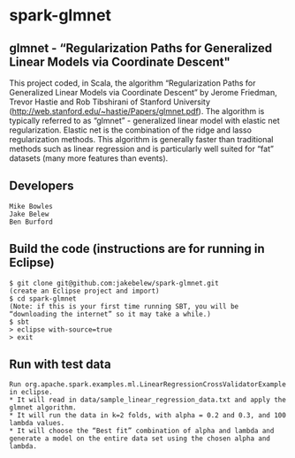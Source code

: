 # spark-glmnet

## glmnet -  “Regularization Paths for Generalized Linear Models via Coordinate Descent"

This project coded, in Scala, the algorithm  “Regularization Paths for Generalized Linear Models via Coordinate Descent” by Jerome Friedman, Trevor Hastie and Rob Tibshirani of Stanford University (http://web.stanford.edu/~hastie/Papers/glmnet.pdf).  The algorithm is typically referred to as “glmnet” - generalized linear model with elastic net regularization.  Elastic net is the combination of the ridge and lasso regularization methods.  This algorithm is generally faster than traditional methods such as linear regression and is particularly well suited for “fat” datasets (many more features than events).

## Developers
    Mike Bowles
    Jake Belew
    Ben Burford

## Build the code (instructions are for running in Eclipse)
	$ git clone git@github.com:jakebelew/spark-glmnet.git
	(create an Eclipse project and import)
	$ cd spark-glmnet
	(Note: if this is your first time running SBT, you will be “downloading the internet” so it may take a while.)
	$ sbt
	> eclipse with-source=true
	> exit

## Run with test data
	Run org.apache.spark.examples.ml.LinearRegressionCrossValidatorExample in eclipse.
	* It will read in data/sample_linear_regression_data.txt and apply the glmnet algorithm.
	* It will run the data in k=2 folds, with alpha = 0.2 and 0.3, and 100 lambda values.
	* It will choose the “Best fit” combination of alpha and lambda and generate a model on the entire data set using the chosen alpha and lambda.
